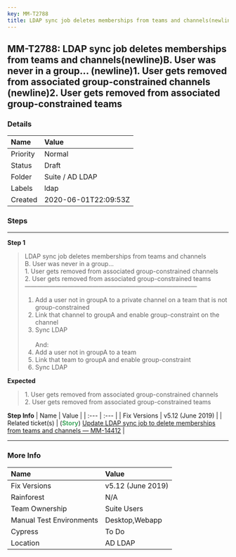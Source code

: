 ```yaml
---
key: MM-T2788
title: LDAP sync job deletes memberships from teams and channels(newline)B. User was never in a group... (newline)1. User gets removed from associated group-constrained channels (newline)2. User gets removed from associated group-constrained teams
---
```


## MM-T2788: LDAP sync job deletes memberships from teams and channels(newline)B. User was never in a group... (newline)1. User gets removed from associated group-constrained channels (newline)2. User gets removed from associated group-constrained teams

### Details

| Name     | Value                |
| :------- | :------------------- |
| Priority | Normal               |
| Status   | Draft                |
| Folder   | Suite / AD LDAP      |
| Labels   | ldap                 |
| Created  | 2020-06-01T22:09:53Z |

### Steps

<hr/>

**Step 1**

> <article>LDAP sync job deletes memberships from teams and channels<br>B. User was never in a group...<br>1. User gets removed from associated group-constrained channels<br>2. User gets removed from associated group-constrained teams<br>————————————————————————————<ol><li>Add a user not in groupA to a private channel on a team that is not group-constrained</li><li>Link that channel to groupA and enable group-constraint on the channel</li><li>Sync LDAP<br><br>And:</li><li>Add a user not in groupA to a team</li><li>Link that team to groupA and enable group-constraint</li><li>Sync LDAP</li></ol></article>

**Expected**

> <article>1. User gets removed from associated group-constrained channels <br />2. User gets removed from associated group-constrained teams</article>

**Step Info**
| Name | Value |
| :--- | :--- |
| Fix Versions | v5.12 (June 2019) |
| Related ticket(s) | (<strong><span style="color: rgb(65, 168, 95);">Story</span></strong>) <a href="https://mattermost.atlassian.net/browse/MM-14422">Update LDAP sync job to delete memberships from teams and channels — MM-14412</a> |

<hr/>

### More Info

| Name                     | Value             |
| :----------------------- | :---------------- |
| Fix Versions             | v5.12 (June 2019) |
| Rainforest               | N/A               |
| Team Ownership           | Suite Users       |
| Manual Test Environments | Desktop,Webapp    |
| Cypress                  | To Do             |
| Location                 | AD LDAP           |
